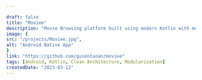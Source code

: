 ```yaml
---

draft: false
title: "Moviee"
description: "Movie Browsing platform built using modern Kotlin with modularization strategy and MVVM + Clean Architecture"
image: {
src: "/projects/Moviee.jpg",
alt: "Android Native App"
}
link: "https://github.com/gusentanan/moviee"
tags: [Android, Kotlin, Clean Architecture, Modularization]
createdDate: "2023-03-12"
---
```


